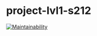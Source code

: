 # project-lvl1-s212
[![Maintainability](https://api.codeclimate.com/v1/badges/b6d77ad165437a5936cd/maintainability)](https://codeclimate.com/github/ryabtsovdn/project-lvl1-s212/maintainability)
